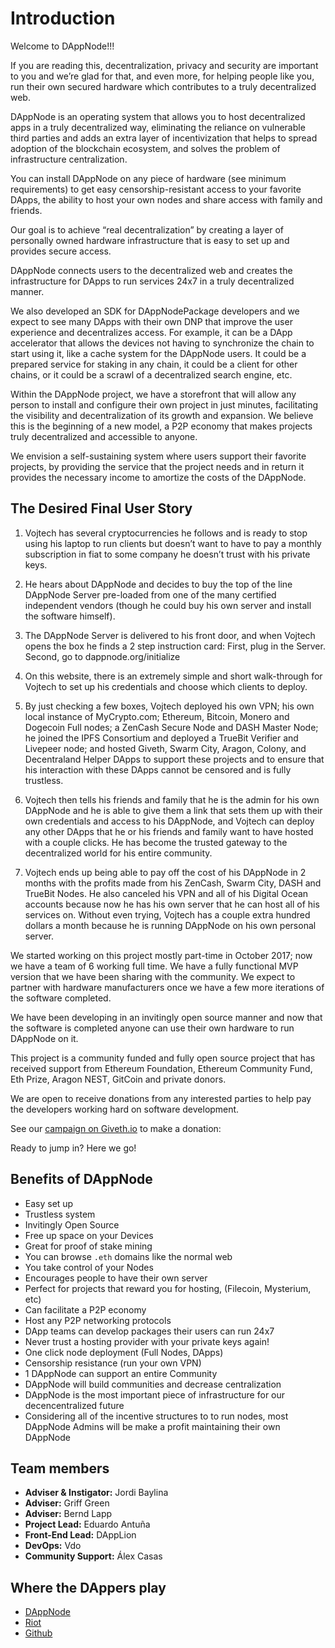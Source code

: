 # Introduction

Welcome to DAppNode!!!

If you are reading this, decentralization, privacy and security are important to you and we’re glad for that, and even more, for helping people like you, run their own secured hardware which contributes to a truly decentralized web.

DAppNode is an operating system that allows you to host decentralized apps in a truly decentralized way, eliminating the reliance on vulnerable third parties and adds an extra layer of incentivization that helps to spread adoption of the blockchain ecosystem, and solves the problem of infrastructure centralization.

You can install DAppNode on any piece of hardware (see minimum requirements) to get easy censorship-resistant access to your favorite DApps, the ability to host your own nodes and share access with family and friends.

Our goal is to achieve “real decentralization” by creating a layer of personally owned hardware infrastructure that is easy to set up and provides secure access.

DAppNode connects users to the decentralized web and creates the infrastructure for DApps to run services 24x7 in a truly decentralized manner.

We also developed an SDK for DAppNodePackage developers and we expect to see many DApps with their own DNP that improve the user experience and decentralizes access. For example, it can be a DApp accelerator that allows the devices not having to synchronize the chain to start using it, like a cache system for the DAppNode users. It could be a prepared service for staking in any chain, it could be a client for other chains, or it could be a scrawl of a decentralized search engine, etc.

Within the DAppNode project, we have a storefront that will allow any person to install and configure their own project in just minutes, facilitating the visibility and decentralization of its growth and expansion. We believe this is the beginning of a new model, a P2P economy that makes projects truly decentralized and accessible to anyone.

We envision a self-sustaining system where users support their favorite projects, by providing the service that the project needs and in return it provides the necessary income to amortize the costs of the DAppNode.

## The Desired Final User Story

1. Vojtech has several cryptocurrencies he follows and is ready to stop using his laptop to run clients but doesn’t want to have to pay a monthly subscription in fiat to some company he doesn’t trust with his private keys.

2. He hears about DAppNode and decides to buy the top of the line DAppNode Server pre-loaded from one of the many certified independent vendors (though he could buy his own server and install the software himself).

3. The DAppNode Server is delivered to his front door, and when Vojtech opens the box he finds a 2 step instruction card: First, plug in the Server. Second, go to dappnode.org/initialize

4. On this website, there is an extremely simple and short walk-through for Vojtech to set up his credentials and choose which clients to deploy.

5. By just checking a few boxes, Vojtech deployed his own VPN; his own local instance of MyCrypto.com; Ethereum, Bitcoin, Monero and Dogecoin Full nodes; a ZenCash Secure Node and DASH Master Node; he joined the IPFS Consortium and deployed a TrueBit Verifier and Livepeer node; and hosted Giveth, Swarm City, Aragon, Colony, and Decentraland Helper DApps to support these projects and to ensure that his interaction with these DApps cannot be censored and is fully trustless.

6. Vojtech then tells his friends and family that he is the admin for his own DAppNode and he is able to give them a link that sets them up with their own credentials and access to his DAppNode, and Vojtech can deploy any other DApps that he or his friends and family want to have hosted with a couple clicks. He has become the trusted gateway to the decentralized world for his entire community.

7. Vojtech ends up being able to pay off the cost of his DAppNode in 2 months with the profits made from his ZenCash, Swarm City, DASH and TrueBit Nodes. He also canceled his VPN and all of his Digital Ocean accounts because now he has his own server that he can host all of his services on. Without even trying, Vojtech has a couple extra hundred dollars a month because he is running DAppNode on his own personal server.

We started working on this project mostly part-time in October 2017; now we have a team of 6 working full time. We have a fully functional MVP version that we have been sharing with the community. We expect to partner with hardware manufacturers once we have a few more iterations of the software completed.

We have been developing in an invitingly open source manner and now that the software is completed anyone can use their own hardware to run DAppNode on it.

This project is a community funded and fully open source project that has received support from Ethereum Foundation, Ethereum Community Fund, Eth Prize, Aragon NEST, GitCoin and private donors.

We are open to receive donations from any interested parties to help pay the developers working hard on software development.

See our [campaign on Giveth.io](https://beta.giveth.io/campaigns/5b44b198647f33526e67c262) to make a donation:

Ready to jump in? Here we go!

## Benefits of DAppNode

- Easy set up
- Trustless system
- Invitingly Open Source
- Free up space on your Devices
- Great for proof of stake mining
- You can browse `.eth` domains like the normal web
- You take control of your Nodes
- Encourages people to have their own server
- Perfect for projects that reward you for hosting, (Filecoin, Mysterium, etc)
- Can facilitate a P2P economy
- Host any P2P networking protocols
- DApp teams can develop packages their users can run 24x7
- Never trust a hosting provider with your private keys again!
- One click node deployment (Full Nodes, DApps)
- Censorship resistance (run your own VPN)
- 1 DAppNode can support an entire Community
- DAppNode will build communities and decrease centralization
- DAppNode is the most important piece of infrastructure for our decencentralized future
- Considering all of the incentive structures to to run nodes, most DAppNode Admins will be make a profit maintaining their own DAppNode

## Team members

- **Adviser & Instigator:** Jordi Baylina
- **Adviser:** Griff Green
- **Adviser:** Bernd Lapp
- **Project Lead:** Eduardo Antuña
- **Front-End Lead:** DAppLion
- **DevOps:** Vdo
- **Community Support:** Álex Casas

## Where the DAppers play

- [DAppNode](https://dappnode.io/)
- [Riot](https://riot.im/app/#/room/#dappnode:matrix.org)
- [Github](https://github.com/dappnode/DAppNode/wiki/DAppNode-Installation-Guide)

